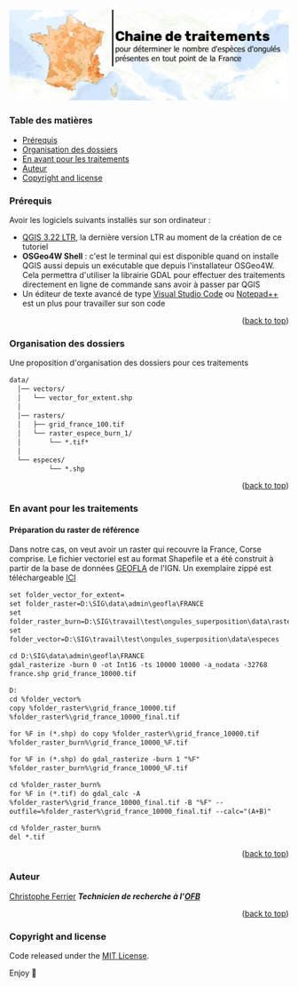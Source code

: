 <p align="center">
  <a href="https://professionnels.ofb.fr/fr/reseau-ongules-sauvages">
    <img src="https://github.com/christofoto/ongules/raw/main/images/header.png" alt="Logo">
  </a>

  <!-- <h3 align="center">Logo</h3> -->

  <!-- <h1 style="text-align:center">
    Chaine de traitements </h1>
  <h3 style="text-align:center">
  pour déterminer le nombre d'espèces d'ongulés<br> 
  présentes en tout point de la France métropolitaine
  <br>
    </h3> -->
</p>

<a name="readme-top"></a>

### Table des matières

- [Prérequis](#prérequis)
- [Organisation des dossiers](#organisation-des-dossiers)
- [En avant pour les traitements](#en-avant-pour-les-traitements)
- [Auteur](#auteur)
- [Copyright and license](#copyright-and-license)

### Prérequis

Avoir les logiciels suivants installés sur son ordinateur :

- [QGIS 3.22 LTR](https://www.qgis.org/fr/site/forusers/download.html), la dernière version LTR au moment de la création de ce tutoriel
- <b>OSGeo4W Shell</b> : c'est le terminal qui est disponible quand on installe QGIS aussi depuis un exécutable que depuis l'installateur OSGeo4W. Cela permettra d'utiliser la librairie GDAL pour effectuer des traitements directement en ligne de commande sans avoir à passer par QGIS
- Un éditeur de texte avancé de type [Visual Studio Code](https://code.visualstudio.com/) ou [Notepad++](https://notepad-plus-plus.org/) est un plus pour travailler sur son code

<p align="right">(<a href="#readme-top">back to top</a>)</p>

### Organisation des dossiers

Une proposition d'organisation des dossiers pour ces traitements

```text
data/
  │── vectors/
  │   └── vector_for_extent.shp
  │
  │── rasters/
  │   ├── grid_france_100.tif
  │   └── raster_espece_burn_1/
  │       └── *.tif*
  │
  └── especes/
          └── *.shp
```

<p align="right">(<a href="#readme-top">back to top</a>)</p>

### En avant pour les traitements

#### Préparation du raster de référence

Dans notre cas, on veut avoir un raster qui recouvre la France, Corse comprise.
Le fichier vectoriel est au format Shapefile et a été construit à partir de la base de données [GEOFLA](https://geoservices.ign.fr/geofla) de l'IGN.
Un exemplaire zippé est téléchargeable [ICI](https://github.com/christofoto/ongules/raw/main/ressources/france_geofla_shapefile.zip)

```code
set folder_vector_for_extent=
set folder_raster=D:\SIG\data\admin\geofla\FRANCE
set folder_raster_burn=D:\SIG\travail\test\ongules_superposition\data\rasters_test\raster_espece_burn_1
set folder_vector=D:\SIG\travail\test\ongules_superposition\data\especes
```

```code
cd D:\SIG\data\admin\geofla\FRANCE
gdal_rasterize -burn 0 -ot Int16 -ts 10000 10000 -a_nodata -32768 france.shp grid_france_10000.tif
```

```code
D:
cd %folder_vector%
copy %folder_raster%\grid_france_10000.tif %folder_raster%\grid_france_10000_final.tif
```

```code
for %F in (*.shp) do copy %folder_raster%\grid_france_10000.tif %folder_raster_burn%\grid_france_10000_%F.tif
```

```code
for %F in (*.shp) do gdal_rasterize -burn 1 "%F" %folder_raster_burn%\grid_france_10000_%F.tif
```

```code
cd %folder_raster_burn%
for %F in (*.tif) do gdal_calc -A  %folder_raster%\grid_france_10000_final.tif -B "%F" --outfile=%folder_raster%\grid_france_10000_final.tif --calc="(A+B)"
```

```code
cd %folder_raster_burn%
del *.tif
```

<p align="right">(<a href="#readme-top">back to top</a>)</p>

### Auteur

[Christophe Ferrier](https://github.com/christofoto)
**_Technicien de recherche à l'[OFB](https://www.ofb.gouv.fr/)_**

<p align="right">(<a href="#readme-top">back to top</a>)</p>

<!-- ### Remerciements

Some Text -->

<!-- <p align="right">(<a href="#readme-top">back to top</a>)</p>
 -->

### Copyright and license

Code released under the [MIT License](https://reponame/blob/master/LICENSE).

Enjoy :metal:
